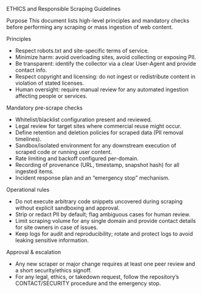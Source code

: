 ﻿ETHICS and Responsible Scraping Guidelines

Purpose
This document lists high-level principles and mandatory checks before performing any scraping or mass ingestion of web content.

Principles
- Respect robots.txt and site-specific terms of service.
- Minimize harm: avoid overloading sites, avoid collecting or exposing PII.
- Be transparent: identify the collector via a clear User-Agent and provide contact info.
- Respect copyright and licensing: do not ingest or redistribute content in violation of stated licenses.
- Human oversight: require manual review for any automated ingestion affecting people or services.

Mandatory pre-scrape checks
- Whitelist/blacklist configuration present and reviewed.
- Legal review for target sites where commercial reuse might occur.
- Define retention and deletion policies for scraped data (PII removal timelines).
- Sandbox/isolated environment for any downstream execution of scraped code or running user content.
- Rate limiting and backoff configured per-domain.
- Recording of provenance (URL, timestamp, snapshot hash) for all ingested items.
- Incident response plan and an “emergency stop” mechanism.

Operational rules
- Do not execute arbitrary code snippets uncovered during scraping without explicit sandboxing and approval.
- Strip or redact PII by default; flag ambiguous cases for human review.
- Limit scraping volume for any single domain and provide contact details for site owners in case of issues.
- Keep logs for audit and reproducibility; rotate and protect logs to avoid leaking sensitive information.

Approval & escalation
- Any new scraper or major change requires at least one peer review and a short security/ethics signoff.
- For any legal, ethics, or takedown request, follow the repository’s CONTACT/SECURITY procedure and the emergency stop.
